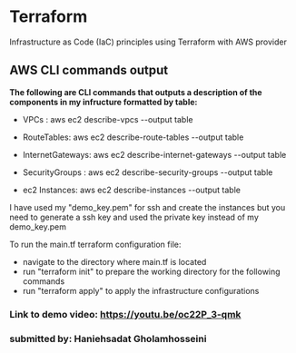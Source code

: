 # Terraform
Infrastructure as Code (IaC) principles using Terraform with AWS provider
## AWS CLI commands output

**The following are CLI commands that outputs a description of the components in my infructure formatted by table:**

- VPCs : aws ec2 describe-vpcs --output table

- RouteTables: aws ec2 describe-route-tables --output table

- InternetGateways: aws ec2 describe-internet-gateways --output table

- SecurityGroups : aws ec2 describe-security-groups --output table

- ec2 Instances: aws ec2 describe-instances --output table

I have used my "demo_key.pem" for ssh and create the instances
but you need to generate a ssh key and used the private key instead of my demo_key.pem

To run the main.tf terraform configuration file:
- navigate to the directory where main.tf is located
- run "terraform init" to prepare the working directory for the following commands
- run "terraform apply" to apply the infrastructure configurations 

### Link to demo video: https://youtu.be/oc22P_3-qmk
### submitted by: Haniehsadat Gholamhosseini 
